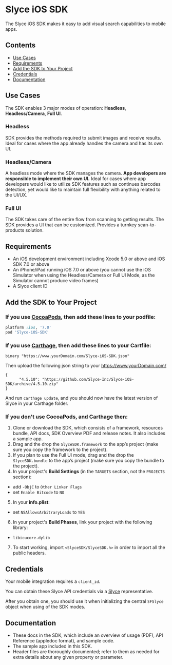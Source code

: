 Slyce iOS SDK
==============

The Slyce iOS SDK makes it easy to add visual search capabilities to mobile apps.

## Contents

- [Use Cases](#use-cases)
- [Requirements](#requirements)
- [Add the SDK to Your Project](#add-the-sdk-to-your-project)
- [Credentials](#credentials)
- [Documentation](#documentation)


## Use Cases

The SDK enables 3 major modes of operation: **Headless**, **Headless/Camera**, **Full UI**.

### Headless

SDK provides the methods required to submit images and receive results. 
Ideal for cases where the app already handles the camera and has its own UI.

### Headless/Camera

A headless mode where the SDK manages the camera. **App developers are responsible to implement their own UI.** 
Ideal for cases where app developers would like to utilize SDK features such as continues barcodes detection, yet would like to maintain full flexibility with anything related to the UI/UX.

### Full UI

The SDK takes care of the entire flow from scanning to getting results. The SDK provides a UI that can be customized. Provides a turnkey scan-to-products solution.


## Requirements

* An iOS development environment including Xcode 5.0 or above and iOS SDK 7.0 or above
* An iPhone/iPad running iOS 7.0 or above (you cannot use the iOS Simulator when using the Headless/Camera or Full UI Mode, as the Simulator cannot produce video frames)
* A Slyce client ID


## Add the SDK to Your Project

### If you use [CocoaPods](http://cocoapods.org), then add these lines to your podfile:

```ruby
platform :ios, '7.0'
pod 'Slyce-iOS-SDK'
```

### If you use [Carthage](https://github.com/carthage/carthage), then add these lines to your Cartfile:

 ```
 binary "https://www.yourDomain.com/Slyce-iOS-SDK.json"
 ```
 Then upload the following json string to your https://www.yourDomain.com/ 
 
 ```
 {
	   "4.5.10": "https://github.com/Slyce-Inc/Slyce-iOS-SDK/archive/4.5.10.zip"
 }
 ```
 And run `carthage update`, and you should now have the latest version of Slyce in your Carthage folder.
 

### If you don't use CocoaPods, and Carthage then:

1. Clone or download the SDK, which consists of a framework, resources bundle, API docs, SDK Overview PDF and release notes. It also includes a sample app.
2. Drag and the drop the `SlyceSDK.framework` to the app’s project (make sure you copy the framework to the project).
3. If you plan to use the Full UI mode, drag and the drop the `SlyceSDK.bundle` to the app’s project (make sure you copy the bundle to the project).
4. In your project's **Build Settings** (in the `TARGETS` section, not the `PROJECTS` section):
  * add `-ObjC` to `Other Linker Flags`
  * set `Enable Bitcode` to `NO`
5. In your **info.plist**:
  * set `NSAllowsArbitraryLoads` to `YES` 
6. In your project's **Build Phases**, link your project with the following library:
  * `libicucore.dylib`
7. To start working, import `<SlyceSDK/SlyceSDK.h>` in order to import all the public headers.


## Credentials

Your mobile integration requires a `client_id`.

You can obtain these Slyce API credentials via a [Slyce](http://slyce.it/) representative.

After you obtain one, you should use it when initializing the central `SFSlyce` object when using of the SDK modes.


## Documentation

* These docs in the SDK, which include an overview of usage (PDF), API Reference (appledoc format), and sample code.
* The sample app included in this SDK.
* Header files are thoroughly documented; refer to them as needed for extra details about any given property or parameter.

